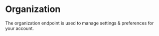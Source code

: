 # Organization

The organization endpoint is used to manage settings & preferences for your account.
